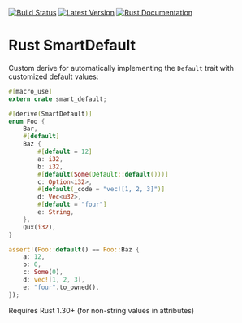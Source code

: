 [![Build Status](https://github.com/idanarye/rust-smart-default/workflows/CI/badge.svg)](https://github.com/idanarye/rust-smart-default/actions)
[![Latest Version](https://img.shields.io/crates/v/smart-default.svg)](https://crates.io/crates/smart-default)
[![Rust Documentation](https://img.shields.io/badge/api-rustdoc-blue.svg)](https://idanarye.github.io/rust-smart-default/)

# Rust SmartDefault

Custom derive for automatically implementing the `Default` trait with customized default values:

```rust
#[macro_use]
extern crate smart_default;

#[derive(SmartDefault)]
enum Foo {
    Bar,
    #[default]
    Baz {
        #[default = 12]
        a: i32,
        b: i32,
        #[default(Some(Default::default()))]
        c: Option<i32>,
        #[default(_code = "vec![1, 2, 3]")]
        d: Vec<u32>,
        #[default = "four"]
        e: String,
    },
    Qux(i32),
}

assert!(Foo::default() == Foo::Baz {
    a: 12,
    b: 0,
    c: Some(0),
    d: vec![1, 2, 3],
    e: "four".to_owned(),
});
```

Requires Rust 1.30+ (for non-string values in attributes)
